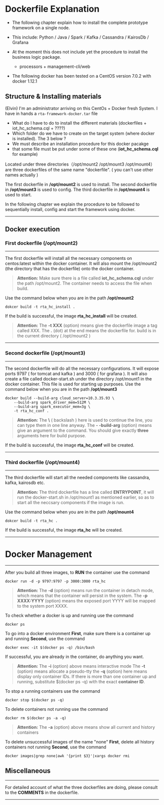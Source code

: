 Dockerfile Explanation
======================

* The following chapter explain how to install the complete prototype framework on a single node.
* This include: Python / Java / Spark / Kafka / Cassandra / KairosDb / Grafana
* At the moment this does not include yet the procedure to install the business logic package.
    * processors + management-cli/web

* The following docker has been tested on a CentOS version 7.0.2 with docker 1.12.1

## Structure & Installing materials

(Elvin) I'm an administrator arriving on this CentOs + Docker fresh System. I have in hands a `rta-framework-docker.tar` file
* What do I have to do to install the different materials (dockerfiles + iot_hc_schema.cql + ????)
* Which folder do we have to create on the target system (where docker is installed). The 3 below ?
* We must describe an installation procedure for this docker pacakge
* that some file must be put under some of these one (**iot_hc_schema.cql** for example)

Located under three directories（/opt/mount2 /opt/mount3 /opt/mount4）are three dockerfiles of the same name "dockerfile". ( you can't use other names actually )

The first dockerfile in **/opt/mount2** is used to install.
The second dockerfile in **/opt/mount3** is used to config.
The third dockerfile in **/opt/mount4** is used to start.

In the following chapter we explain the procedure to be followed to sequentially install, config and start the framework using docker.

----------

## Docker execution

### First dockerfile (/opt/mount2)
--------------------

The first dockerfile will install all the necessary components on centos:latest within the docker container.
It will also mount the /opt/mount2 (the directory that has the dockerfile) onto the docker container.

> **Attention:**
> Make sure there is a file called **iot_hc_schema.cql** under the path /opt/mount2.
> The container needs to access the file when build.

Use the command below when you are in the path **/opt/mount2**

    dokcer build -t rta_hc_install .

If the build is successful, the image **rta_hc_install** will be created.
> **Attention:**
> The **-t XXX** (option) means give the dockerfile image a tag called XXX.
>The **.** (dot) at the end means the dockerfile for. build is in the current directory ( /opt/mount2 )


----------


### Second dockerfile (/opt/mount3)
---------------------

The second dockerfile will do all the necessary configurations.
It will expose ports 9797 ( for tomcat and kafka ) and 3000 ( for grafana ).
It will also create a file called docker-start.sh under the directory /opt/mount1 in the docker container. This file is used for starting up purposes.
Use the command below when you are in the path  **/opt/mount3**

    docker build --build-arg cloud_server=10.3.35.93 \
    	--build-arg spark_driver_mem=512M \
    	--build-arg spark_executor_mem=3g \
    	-t rta_hc_conf .

> **Attention:**
>The **\\** ( backslash ) here is used to continue the line, you can type them in one line anyway.
>The **- -build-arg** (option) means give an argument to the command.
>You should give exactly **three** arguments here for build purpose.

If the build is successful, the image **rta_hc_conf** will be created.


----------


### Third dockerfile (/opt/mount4)
--------------------

The third dockerfile will start all the needed components like cassandra, kafka, kairosdb etc.
> **Attention:**
>The third dockerfile has a line called **ENTRYPOINT**, it will run the docker-start.sh in /opt/mount1 as mentioned earlier, so as to start all the neccsary components if the image is run.

Use the command below when you are in the path **/opt/mount4**

    dokcer build -t rta_hc .

If the build is successful, the image **rta_hc** will be created.



----------

# Docker Management
-------------------------

 After you build all three images, to **RUN** the container use the command

    docker run -d -p 9797:9797 -p 3000:3000 rta_hc

> **Attention:**
> The **-d** (option) means run the container in detach mode, which means that the container will persist in the system.
> The **-p XXXX:YYYY** (option) means the exposed port YYYY will be mapped to the system port XXXX.

To check whether a docker is up and running use the command

    docker ps
To go into a docker environment
**First**, make sure there is a container up and running
**Second**, use the command

    docker exec -it $(docker ps -q) /bin/bash

If successful, you are already in the container, do anything you want.
> **Attention:**
> The **-i** (option) above means interactive mode
> The **-t** (option) means allocate a pseudo-tty
>the **-q** (option) here means display only container IDs.
>If there is more than one container up and running, substitute $(docker ps -q) with the exact **container ID**.

To stop a running containers use the command


    docker stop $(docker ps -q)

To delete containers not running use the command

    docker rm $(docker ps -a -q)

> **Attention:**
> The **-a** (option) above means show all current and history containers

To delete unsuccessful images of the name "none"
**First**, delete all history containers not running
**Second**, use the command

    docker images|grep none|awk '{print $3}'|xargs docker rmi


## Miscellaneous
-----------------

For detailed account of what the three dockerfiles are doing, please consult to the **COMMENTS** in the dockerfile.

----------
